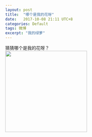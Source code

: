 ```yaml
---
layout: post
title:  "哪个是我的花呀"
date:   2017-10-08 21:11 UTC+8
categories: Default
tags: 微博
excerpt: "我的绿萝"
---
```


猜猜哪个是我的花呀？  
<img src="https://p.pstatp.com/origin/fef30000a9305ee3c647" width="260" >